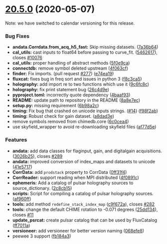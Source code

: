 # [20.5.0](https://github.com/chime-experiment/ch_util/compare/v0.3.0...v20.5.0) (2020-05-07)

Note: we have switched to calendar versioning for this release.

### Bug Fixes

* **andata.Corrdata.from_acq_h5_fast:** Skip missing datasets. ([7a36b64](https://github.com/chime-experiment/ch_util/commit/7a36b64db97a2a2ac184f6e5ceac95832d382cf6))
* **cal_utils:** cast inputs to float64 before passing to curve_fit. ([5462617](https://github.com/chime-experiment/ch_util/commit/5462617c04eac02afead99835aca6ddf8d325995)), closes [#10076](https://github.com/chime-experiment/ch_util/issues/10076)
* **cal_utils:** proper handling of abstract methods ([5f0e9ca](https://github.com/chime-experiment/ch_util/commit/5f0e9cab3bbaa8db4dfa595f74dbba96f6ccb5c2))
* **connectdb:** remove symbol deleted upstream ([4f063cf](https://github.com/chime-experiment/ch_util/commit/4f063cf0a06584075156036964a96f0df16ad3dc))
* **finder:** Fix imports. (pull request [#277](https://github.com/chime-experiment/ch_util/issues/277)) ([e74ea19](https://github.com/chime-experiment/ch_util/commit/e74ea19fb734c8d874f740417545e34af9915bc1))
* **fluxcat:** fixes bug in freq sort and issues in python 3 ([f8c3ca5](https://github.com/chime-experiment/ch_util/commit/f8c3ca548740e9cb3c78e7c4607421067002c7e5))
* **holography:** add import re to two functions which use it ([9c6fc8c](https://github.com/chime-experiment/ch_util/commit/9c6fc8c0cb7b3c538a1a691274c7dce782489c10))
* **holography:** fix print statement bug ([26c4d9e](https://github.com/chime-experiment/ch_util/commit/26c4d9eaaf0b01ac9fa5ad1eeaccad5150e12414))
* **pyproject.toml:** incorrectly quote dependency ([4baaf93](https://github.com/chime-experiment/ch_util/commit/4baaf934522c15b59e8c067bf12bfa4cb4937f26))
* **README:** update path to repository in the README ([8a8e7ec](https://github.com/chime-experiment/ch_util/commit/8a8e7ec14e6ecc54a00a2022066f994725bf0046))
* **setup.py:** missing requirement ([6b98a2c](https://github.com/chime-experiment/ch_util/commit/6b98a2c6c8a659e3a8c3bc9f6ade56c9be30e3d1))
* **timing:** Fix bug that crashed on unicode inputs strings. ([#14](https://github.com/chime-experiment/ch_util/issues/14)) ([f98f2ab](https://github.com/chime-experiment/ch_util/commit/f98f2abd9b8020ec17654b16f9acbb8ca2426989))
* **timing:** Robust check for gain dataset. ([a8dad3e](https://github.com/chime-experiment/ch_util/commit/a8dad3efae88cfdf41c04b035b79f3b4b9718166))
* remove symbols removed from chimedb.core ([6c0cea4](https://github.com/chime-experiment/ch_util/commit/6c0cea4b2e088b12dffc007c291e8ecd00e4b81e))
* use skyfield_wrapper to avoid re-downloading skyfield files ([af77d5e](https://github.com/chime-experiment/ch_util/commit/af77d5e80220a190b343aae36dfa686a0ccf873b))


### Features

* **andata:** add data classes for flaginput, gain, and digitalgain acquisitions. ([3026b25](https://github.com/chime-experiment/ch_util/commit/3026b25ee78e3a90da2dae86661c969a6db0907e)), closes [#289](https://github.com/chime-experiment/ch_util/issues/289)
* **andata:** improved conversion of index_maps and datasets to unicode ([41e5717](https://github.com/chime-experiment/ch_util/commit/41e571759b7ff22b17d0cc6a5ae2e0e4d2d42c89))
* **CorrData:** add `prodstack` property to CorrData ([0ff31f4](https://github.com/chime-experiment/ch_util/commit/0ff31f4a81262e70f9c8d2eb7659bc46760d6eb3))
* **CorrReader:** support reading when MPI distributed ([4f0891c](https://github.com/chime-experiment/ch_util/commit/4f0891cab154b286c2e06986023bd573485c6406))
* **ephemeris:** Add a catalog of pulsar holography sources to source_dictionary. ([2c8cb15](https://github.com/chime-experiment/ch_util/commit/2c8cb156bd8f7b8587e4c70a502513d7019f3bd9))
* **scripts:** Script for compiling a catalog of pulsar holography sources. ([af960ff](https://github.com/chime-experiment/ch_util/commit/af960ffd340864085a48fe23e85a3b69f0964409))
* **tools:** add method `redefine_stack_index_map` ([c9f672a](https://github.com/chime-experiment/ch_util/commit/c9f672aa7f3781f06599da06e54d3b01e4e285ef)), closes [#282](https://github.com/chime-experiment/ch_util/issues/282)
* **tools:** change the default CHIME rotation to -0.071 degrees ([25dd134](https://github.com/chime-experiment/ch_util/commit/25dd1345795a0879eac93f4c1a844e307458531a)), closes [#11](https://github.com/chime-experiment/ch_util/issues/11)
* **update_psrcat:** create pulsar catalog that can be used by FluxCatalog ([ff7011a](https://github.com/chime-experiment/ch_util/commit/ff7011a0a64b4c655ea7e2ec37aa61ed9ece09b2))
* **versioneer:** add versioneer for better version naming ([068efe8](https://github.com/chime-experiment/ch_util/commit/068efe8d5aed398161e2588f6ad6ef6a799b9458))
* peewee 3 support ([fb184a3](https://github.com/chime-experiment/ch_util/commit/fb184a3a2e540cf6256576af8b1e6f98dc6e8558))

